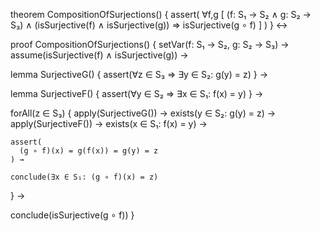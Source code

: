 theorem CompositionOfSurjections() {
  assert(
    ∀f,g [ 
      (f: S₁ → S₂ ∧ g: S₂ → S₃) ∧
      (isSurjective(f) ∧ isSurjective(g)) 
      ⇒ isSurjective(g ∘ f)
    ]
  )
} ↔

proof CompositionOfSurjections() {
  setVar(f: S₁ → S₂, g: S₂ → S₃) →
  assume(isSurjective(f) ∧ isSurjective(g)) →
  
  lemma SurjectiveG() {
    assert(∀z ∈ S₃ ⇒ ∃y ∈ S₂: g(y) = z)
  } →
  
  lemma SurjectiveF() {
    assert(∀y ∈ S₂ ⇒ ∃x ∈ S₁: f(x) = y)
  } →
  
  forAll(z ∈ S₃) {
    apply(SurjectiveG()) →
    exists(y ∈ S₂: g(y) = z) →
    apply(SurjectiveF()) →
    exists(x ∈ S₁: f(x) = y) →
    
    assert(
      (g ∘ f)(x) = g(f(x)) = g(y) = z
    ) →
    
    conclude(∃x ∈ S₁: (g ∘ f)(x) = z)
  } →
  
  conclude(isSurjective(g ∘ f))
}